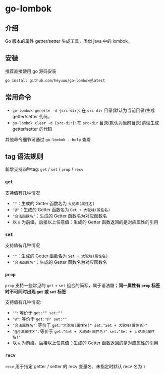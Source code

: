 # go-lombok

## 介绍

Go 版本的属性 getter/setter 生成工具，类似 java 中的 lombok。

## 安装

推荐直接使用 go 源码安装

```bash
go install github.com/heyuuu/go-lombok@latest
```

## 常用命令

- `go-lombok generte -d {src-dir}`: 在 `src-dir` 目录(默认为当前目录)生成 getter/setter 代码，
- `go-lombok clear -d {src-dir}`: 在 `src-dir` 目录(默认为当前目录)清理生成 getter/setter 的代码

其他命令细节可通过 `go-lombok --help` 查看

## tag 语法规则

新增支持四种tag: `get` / `set` / `prop` / `recv`

### `get`

支持值有几种情况
- `""`：生成的 Getter 函数名为 `大驼峰(属性名)`
- `"@"`：生成的 Getter 函数名为 `Get + 大驼峰(属性名)`
- `"合法函数名"`：生成的 Getter 函数名为对应函数名
- 以 `&` 为前缀，后接以上任意值：生成的 Getter 函数返回的是对应属性的引用

### `set`

支持值有几种情况
- `""`：生成的 Getter 函数名为 `Set + 大驼峰(属性名)`
- `"合法函数名"`：生成的 Getter 函数名为对应函数名

### `prop`

`prop` 支持一些常见的 `get` + `set` 组合的简写，属于语法糖；**同一属性有 `prop` 标签时不可同时出现 `get` 或 `set` 标签**

支持值有几种情况:
- `""`: 等价于 `get:"" set:""`
- `"@"`: 等价于 `get:"@" set:""`
- `"合法属性名"`: 等价于 `get:"大驼峰(属性名)" set:"Set + 大驼峰(属性名)"`
- `"@合法属性名"`: 等价于 `get:"Get + 大驼峰(属性名)" set:"Set + 大驼峰(属性名)"`
- 以 `&` 为前缀，后接以上任意值：生成的 Getter 函数返回的是对应属性的引用

### `recv`

`recv` 用于指定 getter / setter 的 recv 变量名，未指定时默认 recv 名为 `t`